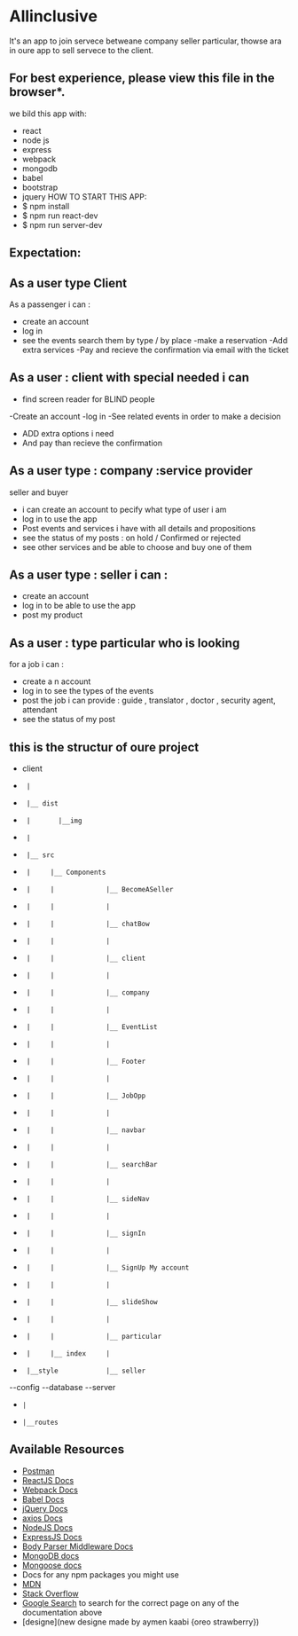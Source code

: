 # Allinclusive
It's an app to join servece betweane company seller particular, thowse ara in oure app to sell servece to the client.

## For best experience, please view this file in the browser*.
we bild this app with:
- react
- node js
- express
- webpack
- mongodb
- babel
- bootstrap
- jquery
HOW TO START THIS APP:
- $ npm install
- $ npm run react-dev
- $ npm run server-dev
 ## Expectation:
 ## As a user type Client 
As a passenger i can :
- create an account
- log in 
- see the events
search them by type / by place
-make a reservation
-Add extra services
-Pay and recieve the confirmation via 
email with the ticket 

## As a user : client with special needed i can 

- find screen reader for BLIND people 

-Create an account
-log in
-See related events in order to make a decision
- ADD extra options i need 
- And pay than recieve the confirmation

## As a user type : company :service provider
seller and buyer 
- i can create an account to pecify
 what type of user i am 
- log in to use the app
- Post events and services i have with all 
details and propositions 
- see the status of my posts : 
on hold / Confirmed or rejected 
- see other services and be able to 
choose and buy one of them

## As a user type : seller i can : 
- create an account 
- log in to be able to use the app 
- post my product 

## As a user : type particular  who is looking
 for a job i can : 
- create a n account 
- log in to see the types of the events
- post the job i can provide : guide , translator , 
doctor , security agent, 
attendant
- see the status of my post 


## this is the structur of oure project
 - client
 -      |
 -      |__ dist
 -      |       |__img
 -      |
 -      |__ src
 -      |     |__ Components
 -      |     |             |__ BecomeASeller
 -      |     |             |
 -      |     |             |__ chatBow
 -      |     |             |
 -      |     |             |__ client
 -      |     |             |
 -      |     |             |__ company
 -      |     |             |
 -      |     |             |__ EventList
 -      |     |             |
 -      |     |             |__ Footer
 -      |     |             |
 -      |     |             |__ JobOpp
 -      |     |             |
 -      |     |             |__ navbar
 -      |     |             |
 -      |     |             |__ searchBar
 -      |     |             |
 -      |     |             |__ sideNav
 -      |     |             |
 -      |     |             |__ signIn
 -      |     |             |
 -      |     |             |__ SignUp My account
 -      |     |             |
 -      |     |             |__ slideShow
 -      |     |             |
 -      |     |             |__ particular
 -      |     |__ index     | 
 -      |__style            |__ seller
 --config
 --database
 --server
 -     |
 -     |__routes

        
        

## Available Resources

* [Postman](https://www.getpostman.com/)
* [ReactJS Docs](https://facebook.github.io/react/)
* [Webpack Docs](https://webpack.github.io/docs/)
* [Babel Docs](https://babeljs.io/docs/setup/)
* [jQuery Docs](https://jquery.com/)
* [axios Docs](https://github.com/axios/axios)
* [NodeJS Docs](https://nodejs.org/)
* [ExpressJS Docs](https://expressjs.com/)
* [Body Parser Middleware Docs](https://github.com/expressjs/body-parser)
* [MongoDB docs](https://docs.mongodb.com/)
* [Mongoose docs](http://mongoosejs.com/)
* Docs for any npm packages you might use
* [MDN](https://developer.mozilla.org/)
* [Stack Overflow](http://stackoverflow.com/)
* [Google Search](https://google.com) to search for the correct page on any of the documentation above
* [designe](new designe made by aymen kaabi {oreo strawberry})
